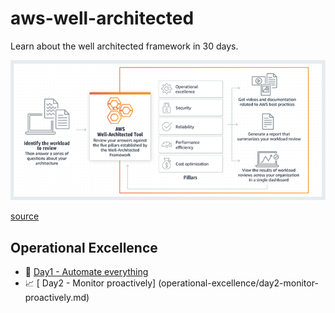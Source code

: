 # aws-well-architected
Learn about the well architected framework in 30 days.

![AWS well architected Framework](images/framework.png?version%253D1707179036422)

[source](https://aws.amazon.com/blogs/aws/aws-well-architected-framework-updated-white-papers-tools-and-best-practices/)

## Operational Excellence
  * 🤖  [ Day1 - Automate everything](operational-excellence/day1-automate-everything.md)
  * 📈   [ Day2 - Monitor proactively] (operational-excellence/day2-monitor-proactively.md)
